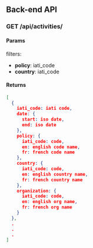 

## Back-end API

### GET /api/activities/

#### Params

filters:

 * **policy**: iati_code
 * **country**: iati_code

#### Returns

```json
[
  {
    iati_code: iati code,
    date: {
      start: iso date,
      end: iso date
    },
    policy: {
      iati_code: code,
      en: english code name,
      fr: french code name
    },
    country: {
      iati_code: code,
      en: english country name,
      fr: french country name
    },
    organization: {
      iati_code: code,
      en: english org name,
      fr: french org name
    }
  },
  .
  .
  .
]

```
